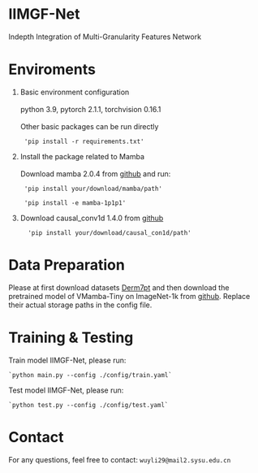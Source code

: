 # IIMGF-Net
Indepth Integration of Multi-Granularity Features Network

# Enviroments
1. Basic environment configuration<br><br>python 3.9, pytorch 2.1.1, torchvision 0.16.1<br><br>Other basic packages can be run directly
    
        'pip install -r requirements.txt'
2. Install the package related to Mamba<br><br>Download mamba 2.0.4 from [github](https://github.com/state-spaces/mamba/releases/tag/v2.0.4) and run:

        'pip install your/download/mamba/path'

        'pip install -e mamba-1p1p1'
3. Download causal_conv1d 1.4.0 from [github](https://github.com/Dao-AILab/causal-conv1d/releases/tag/v1.4.0)

         'pip install your/download/causal_con1d/path'


# Data Preparation
Please at first download datasets [Derm7pt](https://derm.cs.sfu.ca/Download.html) and then download the pretrained model of 
VMamba-Tiny on ImageNet-1k from [github](https://github.com/MzeroMiko/VMamba). Replace their actual storage paths in the config file.

     
# Training & Testing

Train model IIMGF-Net, please run:


    `python main.py --config ./config/train.yaml`

Test model IIMGF-Net, please run:

    `python test.py --config ./config/test.yaml`
     

# Contact
For any questions, feel free to contact: `wuyli29@mail2.sysu.edu.cn`
